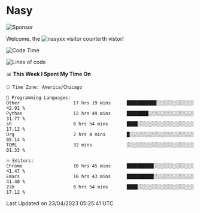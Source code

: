 # Nasy

<!--
<p align="center">
<img height="200" src="https://github-readme-stats.vercel.app/api?username=nasyxx&count_private=true&show_icons=true&theme=dracula&include_all_commits=true"/>
<img height="200" src="https://github-readme-stats.vercel.app/api/top-langs/?username=nasyxx&theme=dracula&hide=html,jupyter+notebook&count_private=true&show_icons=true"/>
</p>

  
----------------
-->

![Sponsor](https://img.shields.io/static/v1.svg?label=Sponsor&message=%E2%9D%A4&logo=GitHub&style=flat&color=pink)
 
Welcome, the ![nasyxx visitor counter](https://count.getloli.com/get/@nasyxx?theme=rule34)th vistor!
 
<!--START_SECTION:waka-->
![Code Time](http://img.shields.io/badge/Code%20Time-3%2C435%20hrs%2048%20mins-blue)

![Lines of code](https://img.shields.io/badge/From%20Hello%20World%20I%27ve%20Written-6.2%20million%20lines%20of%20code-blue)

📊 **This Week I Spent My Time On** 

```text
🕑︎ Time Zone: America/Chicago

💬 Programming Languages: 
Other                    17 hrs 19 mins      ███████████░░░░░░░░░░░░░░   42.91 % 
Python                   12 hrs 49 mins      ████████░░░░░░░░░░░░░░░░░   31.77 % 
sh                       6 hrs 54 mins       ████░░░░░░░░░░░░░░░░░░░░░   17.12 % 
Org                      2 hrs 4 mins        █░░░░░░░░░░░░░░░░░░░░░░░░   05.14 % 
TOML                     32 mins             ░░░░░░░░░░░░░░░░░░░░░░░░░   01.33 % 

🔥 Editors: 
Chrome                   16 hrs 45 mins      ██████████░░░░░░░░░░░░░░░   41.47 % 
Emacs                    16 hrs 43 mins      ██████████░░░░░░░░░░░░░░░   41.40 % 
Zsh                      6 hrs 54 mins       ████░░░░░░░░░░░░░░░░░░░░░   17.12 % 
```


 Last Updated on 23/04/2023 05:25:41 UTC
<!--END_SECTION:waka-->

<!-- ![visitors](https://visitor-badge.laobi.icu/badge?page_id=nasyxx.nasyxx) -->
